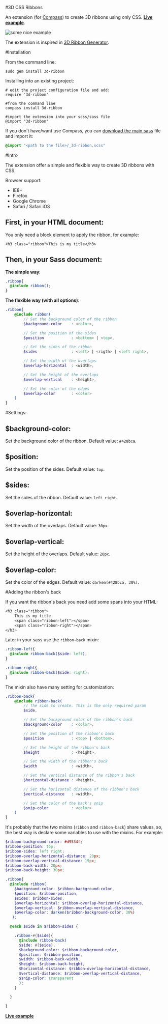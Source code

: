 #3D CSS Ribbons

An extension (for [Compass](http://compass-style.org/)) to create 3D ribbons using only CSS. 
**[Live example](http://codepen.io/dzignus/pen/yjLwD)**.

![some nice example](http://i.imgur.com/O7o32NZ.png)

The extension is inspired in [3D Ribbon Generator](http://www.css3d.net/ribbon-generator/).


#Installation

From the command line:

    sudo gem install 3d-ribbon

Installing into an existing project:

    # edit the project configuration file and add:
    require '3d-ribbon'

	#from the command line
    compass install 3d-ribbon

	#import the extension into your scss/sass file
	@import "3d-ribbon"

If you don't have/want use Compass, you can [download the main sass](https://github.com/dzignus/compass-3d-ribbon/blob/master/stylesheets/_3d-ribbon.scss) file and import it:

```scss
@import "<path to the file>/_3d-ribbon.scss"
```

#Intro

The extension offer a simple and flexible way to create 3D ribbons with CSS.

Browser support:

* IE8+
* Firefox
* Google Chrome
* Safari / Safari iOS

## First, in your HTML document:

You only need a block element to apply the ribbon, for example:

	<h3 class="ribbon">This is my title</h3>

## Then, in your Sass document:

**The simple way**:

```scss
.ribbon{
  @include ribbon();
}
```

**The flexible way (with all options)**:

```scss
.ribbon{
    @include ribbon(
        // Set the background color of the ribbon
        $background-color    : <color>,

        // Set the position of the sides
        $position            : <bottom> | <top>,

        // Set the sides of the ribbon
        $sides               : <left> | <rigth> | <left right>,

        // Set the width of the overlaps
        $overlap-horizontal  : <width>,

        // Set the height of the overlaps
        $overlap-vertical    : <height>,

        // Set the color of the edges
        $overlap-color       : <color>
    )
}
```

#Settings:

## $background-color: 

Set the background color of the ribbon. Default value: `#428bca`.


## $position:

Set the position of the sides. Default value: `top`.


## $sides:

Set the sides of the ribbon. Default value: `left right`.


## $overlap-horizontal:

Set the width of the overlaps. Default value: `30px`.


## $overlap-vertical:

Set the height of the overlaps. Default value: `20px`.


## $overlap-color:

Set the color of the edges. Default value: `darken(#428bca, 30%)`.


#Adding the ribbon's back

If you want the ribbon's back you need add some spans into your HTML:

```scss
<h3 class="ribbon">
	This is my title
	<span class="ribbon-left"></span>
	<span class="ribbon-right"></span>
</h3>
```

Later in your sass use the `ribbon-back` mixin:

```scss
.ribbon-left{
  @include ribbon-back($side: left);
}

.ribbon-right{
  @include ribbon-back($side: right);
}
```

The mixin also have many setting for customization:

```scss
.ribbon-back{
    @include ribbon-back(
        // The side to create. This is the only required param
        $side,

        // Set the background color of the ribbon's back
        $background-color    : <color>,

        // Set the position of the ribbon's back
        $position            : <top> | <bottom>,

        // Set the height of the ribbon's back
        $height              : <height>,

        // Set the width of the ribbon's back
        $width               : <width>,

        // Set the vertical distance of the ribbon's back
        $horizontal-distance : <height>,

        // Set the horizontal distance of the ribbon's back
        $vertical-distance   : <width>,

        // Set the color of the back's snip
        $snip-color          : <color>
    )
}
```

It's probably that the two mixins (`ribbon` and `ribbon-back`) share values, so, the best way is declare some variables to use with the mixins. For example:

```scss
$ribbon-background-color: #d9534f;
$ribbon-position: top;
$ribbon-sides: left right;
$ribbon-overlap-horizontal-distance: 20px;
$ribbon-overlap-vertical-distance: 15px;
$ribbon-back-width: 20px;
$ribbon-back-height: 30px;

.ribbon{
  @include ribbon(
    $background-color: $ribbon-background-color,
    $position: $ribbon-position,
    $sides: $ribbon-sides,
    $overlap-horizontal: $ribbon-overlap-horizontal-distance,
    $overlap-vertical: $ribbon-overlap-vertical-distance,
    $overlap-color: darken($ribbon-background-color, 30%) 
   );

  @each $side in $ribbon-sides {

    .ribbon-#{$side}{
      @include ribbon-back(
      $side: #{$side},
      $background-color: $ribbon-background-color,
      $position: $ribbon-position,
      $width: $ribbon-back-width,
      $height: $ribbon-back-height,
      $horizontal-distance: $ribbon-overlap-horizontal-distance,
      $vertical-distance: $ribbon-overlap-vertical-distance,
      $snip-color: transparent
      );
    }

  }
  
}
```

**[Live example](http://codepen.io/dzignus/pen/yjLwD)**